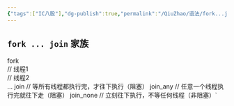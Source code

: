 ```yaml
---
{"tags":["IC八股"],"dg-publish":true,"permalink":"/QiuZhao/语法/fork...join/","dgPassFrontmatter":true}
---
```


## `fork ... join` 家族
fork     
	// 线程1     
	// 线程2    
	... 
join          // 等所有线程都执行完，才往下执行（阻塞）
join_any     // 任意一个线程执行完就往下走（阻塞） 
join_none     // 立刻往下执行，不等任何线程（非阻塞）`